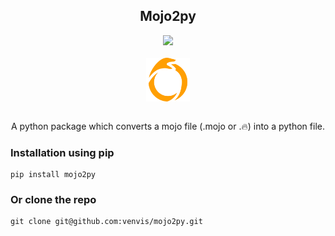   <div class="examples" id="examples" display="flex" flex-direction="row" align="center">
<h2 align="center"> Mojo2py</h2>
    <img src="https://img.shields.io/badge/Mojo2py-v1.0-orange"></img>
  </div>
<br>
  <div class="examples" id="examples" display="flex"  align="center">
<img align="center" src="mojo2py.png" height="70" width="70"></img>

  </div>
<br>
  <div class="examples" id="examples" display="flex"  align="center">
<p>A python package which converts a mojo file (.mojo or .🔥) into a python file.</p>
  </div>

### Installation  using pip
```shell
pip install mojo2py
```
### Or clone the repo
```shell
git clone git@github.com:venvis/mojo2py.git
```
